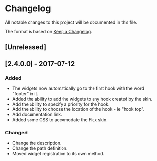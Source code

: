 # Changelog
All notable changes to this project will be documented in this file.

The format is based on [Keep a Changelog](http://keepachangelog.com/en/1.0.0/).

## [Unreleased]

## [2.4.0.0] - 2017-07-12
### Added
- The widgets now automatically go to the first hook with the word "footer" in it.
- Added the ability to add the widgets to any hook created by the skin.
- Add the ability to specify a priority for the hook.
- Add the ability to choose the location of the hook - ie "hook top".
- Add documentation link.
- Added some CSS to accomodate the Flex skin.

### Changed
- Change the description.
- Change the path definition.
- Moved widget registration to its own method.
